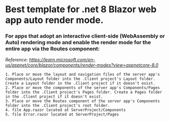 # Best template for .net 8 Blazor web app auto render mode. 
### For apps that adopt an interactive client-side (WebAssembly or Auto) rendering mode and enable the render mode for the entire app via the Routes component:
*Reference: https://learn.microsoft.com/en-us/aspnet/core/blazor/components/render-modes?view=aspnetcore-8.0*

    1. Place or move the layout and navigation files of the server app's Components/Layout folder into the .Client project's Layout folder. Create a Layout folder in the .Client project if it doesn't exist.
    2. Place or move the components of the server app's Components/Pages folder into the .Client project's Pages folder. Create a Pages folder in the .Client project if it doesn't exist.
    3. Place or move the Routes component of the server app's Components folder into the .Client project's root folder.
    4. file App.razor located at ServerProject/Components
    5. file Error.razor located at ServerProject/Pages
    
